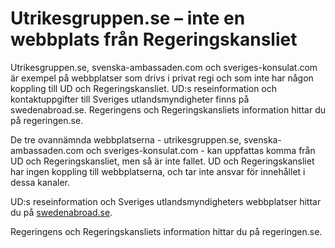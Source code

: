 # Utrikesgruppen.se – inte en webbplats från Regeringskansliet

Utrikesgruppen.se, svenska\-ambassaden.com och sveriges\-konsulat.com är exempel på webbplatser som drivs i privat regi och som inte har någon koppling till UD och Regeringskansliet. UD:s reseinformation och kontaktuppgifter till Sveriges utlandsmyndigheter finns på swedenabroad.se. Regeringens och Regeringskansliets information hittar du på regeringen.se.


De tre ovannämnda webbplatserna \- utrikesgruppen.se, svenska\-ambassaden.com och sveriges\-konsulat.com \- kan uppfattas komma från UD och Regeringskansliet, men så är inte fallet. UD och Regeringskansliet har ingen koppling till webbplatserna, och tar inte ansvar för innehållet i dessa kanaler.

UD:s reseinformation och Sveriges utlandsmyndigheters webbplatser hittar du på [swedenabroad.se](https://www.swedenabroad.se/).

Regeringens och Regeringskansliets information hittar du på regeringen.se.
